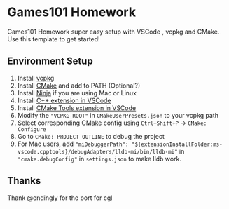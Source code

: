 # Games101 Homework
Games101 Homework super easy setup with VSCode , vcpkg and CMake. Use this template to get started!
## Environment Setup
1. Install [vcpkg](https://learn.microsoft.com/en-us/vcpkg/get_started/get-started-vscode)
2. Install [CMake](https://cmake.org/install/) and add to PATH (Optional?)
3. Install [Ninja](https://ninja-build.org) if you are using Mac or Linux
4. Install [C++ extension in VSCode](https://marketplace.visualstudio.com/items?itemName=ms-vscode.cpptools)
5. Install [CMake Tools extension in VSCode](https://marketplace.visualstudio.com/items?itemName=ms-vscode.cmake-tools)
6. Modify the `"VCPKG_ROOT"` in `CMakeUserPresets.json` to your vcpkg path
7. Select corresponding CMake config using `Ctrl+Shift+P` -> `CMake: Configure`
8. Go to `CMake: PROJECT OUTLINE` to debug the project
9. For Mac users, add `"miDebuggerPath": "${extensionInstallFolder:ms-vscode.cpptools}/debugAdapters/lldb-mi/bin/lldb-mi"`
 in `"cmake.debugConfig"` in `settings.json` to make lldb work.

## Thanks
Thank @endingly for the port for cgl